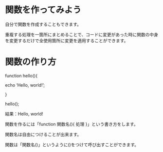 # 関数を作ってみよう

自分で関数を作成することもできます。

重複する処理を一箇所にまとめることで、コードに変更があった時に関数の中身を変更するだけで全使用箇所に変更を適用することができます。

# 関数の作り方

function hello(){

echo ‘Hello, world!’;

}

hello();

結果：Hello, world!

関数を作るには「function 関数名(){ 処理 }」という書き方をします。

関数名は自由につけることが出来ます。

関数は「関数名()」というように()をつけて呼び出すことができます。
